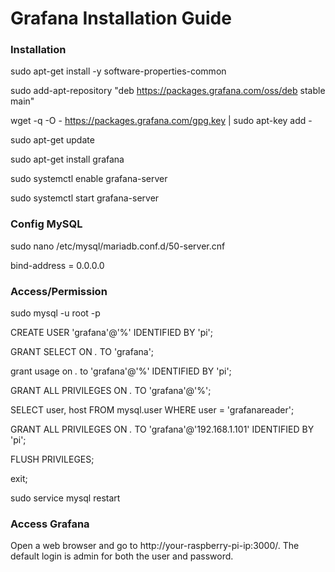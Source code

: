 # Grafana Installation Guide
 
### Installation

sudo apt-get install -y software-properties-common

sudo add-apt-repository "deb https://packages.grafana.com/oss/deb stable main"

wget -q -O - https://packages.grafana.com/gpg.key | sudo apt-key add -

sudo apt-get update

sudo apt-get install grafana

sudo systemctl enable grafana-server

sudo systemctl start grafana-server

### Config MySQL

sudo nano /etc/mysql/mariadb.conf.d/50-server.cnf

bind-address            = 0.0.0.0


### Access/Permission

sudo mysql -u root -p

CREATE USER 'grafana'@'%' IDENTIFIED BY 'pi';

GRANT SELECT ON *.* TO 'grafana';

grant usage on *.* to 'grafana'@'%' IDENTIFIED BY 'pi';

GRANT ALL PRIVILEGES ON *.* TO 'grafana'@'%';

SELECT user, host FROM mysql.user WHERE user = 'grafanareader';

GRANT ALL PRIVILEGES ON *.* TO 'grafana'@'192.168.1.101' IDENTIFIED BY 'pi';

FLUSH PRIVILEGES;

exit;

sudo service mysql restart

### Access Grafana

Open a web browser and go to http://your-raspberry-pi-ip:3000/. The default login is admin for both the user and password.
